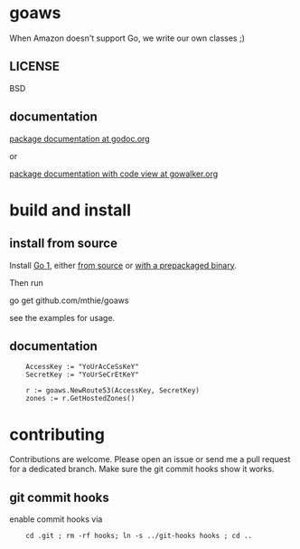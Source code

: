 goaws
=====

When Amazon doesn't support Go, we write our own classes ;)

LICENSE
-------
BSD

documentation
-------------
[package documentation at godoc.org](http://godoc.org/github.com/mthie/goaws)

or

[package documentation with code view at gowalker.org](http://gowalker.org/github.com/mthie/goaws)

build and install
=================

install from source
-------------------

Install [Go 1][3], either [from source][4] or [with a prepackaged binary][5].

Then run

go get github.com/mthie/goaws

see the examples for usage.

[3]: http://golang.org
[4]: http://golang.org/doc/install/source
[5]: http://golang.org/doc/install

documentation
-------------
        AccessKey := "YoUrAcCeSsKeY"
        SecretKey := "YoUrSeCrEtKeY"

        r := goaws.NewRoute53(AccessKey, SecretKey)
        zones := r.GetHostedZones()

contributing
============

Contributions are welcome. Please open an issue or send me a pull request for a dedicated branch.
Make sure the git commit hooks show it works.

git commit hooks
-----------------------
enable commit hooks via

        cd .git ; rm -rf hooks; ln -s ../git-hooks hooks ; cd ..

